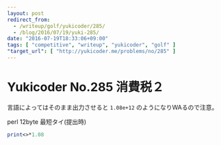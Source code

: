 ```yaml
---
layout: post
redirect_from:
  - /writeup/golf/yukicoder/285/
  - /blog/2016/07/19/yuki-285/
date: "2016-07-19T18:33:06+09:00"
tags: [ "competitive", "writeup", "yukicoder", "golf" ]
"target_url": [ "http://yukicoder.me/problems/no/285" ]
---
```


# Yukicoder No.285 消費税２

言語によってはそのまま出力させると `1.08e+12` のようになりWAるので注意。

perl 12byte 最短タイ(提出時)

``` perl
print<>*1.08
```
